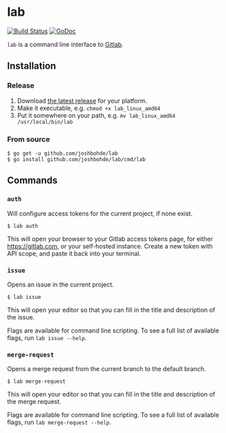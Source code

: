 # lab

[![Build Status](https://travis-ci.org/joshbohde/lab.svg?branch=master)](https://travis-ci.org/joshbohde/lab)
[![GoDoc](https://godoc.org/github.com/joshbohde/lab?status.svg)](https://godoc.org/github.com/joshbohde/lab)

`lab` is a command line interface to [Gitlab](https://gitlab.com).

## Installation

### Release

1. Download [the latest release](https://github.com/joshbohde/lab/releases/latest) for your platform.
2. Make it executable, e.g. `chmod +x lab_linux_amd64`
3. Put it somewhere on your path, e.g. `mv lab_linux_amd64 /usr/local/bin/lab`

### From source

```
$ go get -u github.com/joshbohde/lab
$ go install github.com/joshbohde/lab/cmd/lab
```

## Commands

### `auth`

Will configure access tokens for the current project, if none exist.

```
$ lab auth
```

This will open your browser to your Gitlab access tokens page, for either https://gitlab.com, or your self-hosted instance. Create a new token with API scope, and paste it back into your terminal.

### `issue`

Opens an issue in the current project.

```
$ lab issue
```

This will open your editor so that you can fill in the title and description of the issue.

Flags are available for command line scripting. To see a full list of available flags, run `lab issue --help`.

### `merge-request`

Opens a merge request from the current branch to the default branch.

```
$ lab merge-request
```

This will open your editor so that you can fill in the title and description of the merge request.

Flags are available for command line scripting. To see a full list of available flags, run `lab merge-request --help`.
